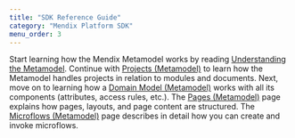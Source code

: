 ```yaml
---
title: "SDK Reference Guide"
category: "Mendix Platform SDK"
menu_order: 3
---
```


Start learning how the Mendix Metamodel works by reading [Understanding the Metamodel](understanding-the-metamodel). Continue with [Projects (Metamodel)](projects-metamodel) to learn how the Metamodel handles projects in relation to modules and documents. Next, move on to learning how a [Domain Model (Metamodel)](domain-model-metamodel)  works with all its components (attributes, access rules, etc.). The [Pages (Metamodel)](pages-metamodel) page explains how pages, layouts, and page content are structured. The [Microflows (Metamodel)](microflows-metamodel) page describes in detail how you can create and invoke microflows. 
